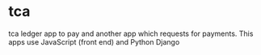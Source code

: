 # tca
tca ledger app to pay and another app which requests for payments.
This apps use JavaScript (front end) and Python Django
